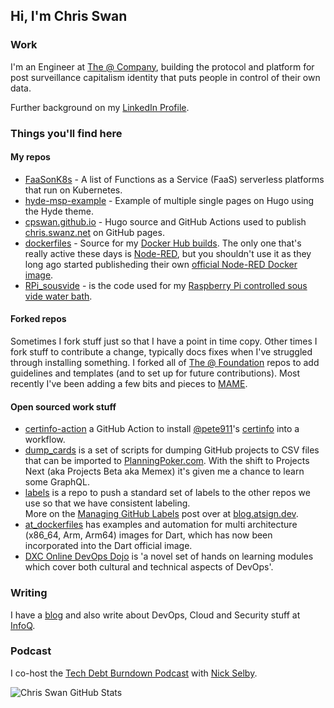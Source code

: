 ## Hi, I'm Chris Swan

### Work

I'm an Engineer at [The @ Company](https://atsign.com/), building the
protocol and platform for post surveillance capitalism identity that puts
people in control of their own data.

Further background on my [LinkedIn Profile](http://linkedin.com/in/chrisswan).

### Things you'll find here

#### My repos

* [FaaSonK8s](https://github.com/cpswan/FaaSonK8s) - A list of Functions as
a Service (FaaS) serverless platforms that run on Kubernetes.
* [hyde-msp-example](https://github.com/cpswan/hyde-msp-example) - Example
of multiple single pages on Hugo using the Hyde theme.
* [cpswan.github.io](https://github.com/cpswan/cpswan.github.io) - Hugo
source and GitHub Actions used to publish
[chris.swanz.net](https://chris.swanz.net/) on GitHub pages.
* [dockerfiles](https://github.com/cpswan/dockerfiles) - Source for my
[Docker Hub builds](https://hub.docker.com/u/cpswan).
The only one that's really active these days is
[Node-RED](https://hub.docker.com/r/cpswan/node-red),
but you shouldn't use it as they long ago started publisheding their own
[official Node-RED Docker image](https://hub.docker.com/r/nodered/node-red).
* [RPi_sousvide](https://github.com/cpswan/RPi_sousvide) - is the code used
for my [Raspberry Pi controlled sous vide water bath](http://blog.thestateofme.com/2013/03/31/raspberry-pi-sous-vide-water-bath/).

#### Forked repos

Sometimes I fork stuff just so that I have a point in time copy. Other times
I fork stuff to contribute a change, typically docs fixes when I've struggled
through installing something. I forked all of
[The @ Foundation](https://github.com/atsign-foundation) repos to add
guidelines and templates (and to set up for future contributions).
Most recently I've been adding a few bits and pieces to
[MAME](https://github.com/cpswan/mame).

#### Open sourced work stuff

* [certinfo-action](https://github.com/marketplace/actions/install-certinfo)
a GitHub Action to install [@pete911](https://github.com/pete911)'s
[certinfo](https://github.com/pete911/certinfo) into a workflow.
* [dump_cards](https://github.com/atsign-company/dump_cards) is a set of
scripts for dumping GitHub projects to CSV files that can be imported to
[PlanningPoker.com](https://planningpoker.com). With the shift to Projects
Next (aka Projects Beta aka Memex) it's given me a chance to learn some
GraphQL.
* [labels](https://github.com/atsign-company/labels) is a repo to push a
standard set of labels to the other repos we use so that we have consistent
labeling.  
More on the [Managing GitHub Labels](https://blog.atsign.dev/managing-github-labels-cknkggyk600utcqs144h8apz9) post over at
[blog.atsign.dev](https://blog.atsign.dev/).
* [at_dockerfiles](https://github.com/atsign-company/at_dockerfiles) has
examples and automation for multi architecture (x86_64, Arm, Arm64) images
for Dart, which has now been incorporated into the Dart official image.
* [DXC Online DevOps Dojo](https://dxc-technology.github.io/about-devops-dojo/)
is 'a novel set of hands on learning modules which cover both cultural and
technical aspects of DevOps'.

### Writing

I have a [blog](http://blog.thestateofme.com/) and also write about DevOps,
Cloud and Security stuff at [InfoQ](https://www.infoq.com/profile/Chris-Swan/).

### Podcast

I co-host the [Tech Debt Burndown Podcast](https://techdebtburndown.com/)
with [Nick Selby](https://github.com/nselby).

![Chris Swan GitHub Stats](https://github-readme-stats.vercel.app/api?username=cpswan&count_private=true)
